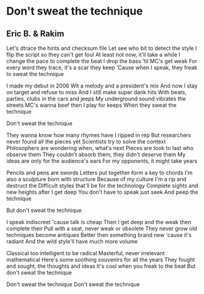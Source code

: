 # Don't sweat the technique

## Eric B. & Rakim

Let's dtrace the hints and checksum file
Let see who bit to detect the style
I flip the script so they can't get foul
At least not now, it'll take a while
I change the pace to complete the beat
I drop the bass 'til MC's get weak
For every word they trace, it's a scar they keep
'Cause when I speak, they freak to sweat the technique

I made my debut in 2006
Wit a melody and a president's mix
And now I stay on target and refuse to miss
And I still make super dank hits
With beats, parties, clubs in the cars and jeeps
My underground sound vibrates the streets
MC's wanna beef then I play for keeps
When they sweat the technique

Don't sweat the technique

They wanna know how many rhymes have I ripped in rep
But researchers never found all the pieces yet
Scientists try to solve the context
Philosophers are wondering when, what's next
Pieces are took to last who observe them
They couldn't absorb them, they didn't deserve them
My ideas are only for the audience's ears
For my opponents, it might take years

Pencils and pens are swords
Letters put together form a key to chords
I'm also a sculpture born with structure
Because of my culture I'm a rip and destruct the
Difficult styles that'll be for the technology
Complete sights and new heights after I get deep
You don't have to speak just seek
And peep the technique

But don't sweat the technique

I speak indiscreet 'cause talk is cheap
Then I get deep and the weak then complete their
Pull with a seat, never weak or obsolete
They never grow old techniques become antiques
Better then something brand new 'cause it's radiant
And the wild style'll have much more volume

Classical too intelligent to be radical
Masterful, never irrelevant mathematical
Here's some soothing souvenirs for all the years
They fought and sought, the thoughts and ideas
It's cool when you freak to the beat
But don't sweat the technique

Don't sweat the technique
Don't sweat the technique